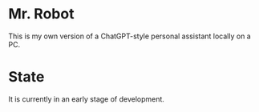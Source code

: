 # Mr. Robot
This is my own version of a ChatGPT-style personal assistant locally on a PC.

# State
It is currently in an early stage of development.